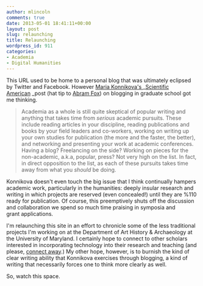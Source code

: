 ```yaml
---
author: mlincoln
comments: true
date: 2013-05-01 18:41:11+00:00
layout: post
slug: relaunching
title: Relaunching
wordpress_id: 911
categories:
- Academia
- Digital Humanities
---
```


This URL used to be home to a personal blog that was ultimately eclipsed by Twitter and Facebook. However [Maria Konnikova's ](http://blogs.scientificamerican.com/literally-psyched/2013/04/12/why-grad-schools-should-require-students-to-blog/)_[Scientific American](http://blogs.scientificamerican.com/literally-psyched/2013/04/12/why-grad-schools-should-require-students-to-blog/) _post (hat tip to [Abram Fox](http://twitter.com/abramfox)) on blogging in graduate school got me thinking.

> Academia as a whole is still quite skeptical of popular writing and anything that takes time from _serious_ academic pursuits. These include reading articles in your discipline, reading publications and books by your field leaders and co-workers, working on writing up your own studies for publication (the more and the faster, the better), and networking and presenting your work at academic conferences. Having a blog? Freelancing on the side? Working on pieces for the non-academic, a.k.a, popular, press? Not very high on the list. In fact, in direct opposition to the list, as each of these pursuits takes time away from what you _should_ be doing.

Konnikova doesn't even touch the big issue that I think continually hampers academic work, particularly in the humanities: deeply insular research and writing in which projects are reserved (even concealed!) until they are %110 ready for publication. Of course, this preemptively shuts off the discussion and collaboration we spend so much time praising in symposia and grant applications.

I'm relaunching this site in an effort to chronicle some of the less traditional projects I'm working on at the Department of Art History & Archaeology at the University of Maryland. I certainly hope to connect to other scholars interested in incorporating technology into their research and teaching (and please, [connect away](http://mlincoln.wordpress.com/cv/).) My other hope, however, is to burnish the kind of clear writing ability that Konnikova exercises through blogging, a kind of writing that necessarily forces one to think more clearly as well.

So, watch this space.
